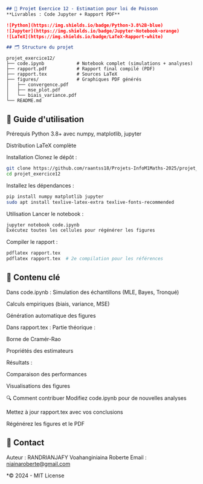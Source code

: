 ``` markdown
## 📑 Projet Exercice 12 - Estimation pour loi de Poisson  
**Livrables : Code Jupyter + Rapport PDF**  

![Python](https://img.shields.io/badge/Python-3.8%2B-blue)
![Jupyter](https://img.shields.io/badge/Jupyter-Notebook-orange)
![LaTeX](https://img.shields.io/badge/LaTeX-Rapport-white)

## 🗂 Structure du projet
``` 
```plaintext
projet_exercice12/
├── code.ipynb            # Notebook complet (simulations + analyses)
├── rapport.pdf           # Rapport final compilé (PDF)
├── rapport.tex           # Sources LaTeX
├── figures/              # Graphiques PDF générés
│   ├── convergence.pdf
│   ├── mse_plot.pdf
│   └── biais_variance.pdf
└── README.md             
``` 
## 🚀 Guide d'utilisation
Prérequis
Python 3.8+ avec numpy, matplotlib, jupyter

Distribution LaTeX complète

Installation
Clonez le dépôt :

``` bash
git clone https://github.com/raantss18/Projets-InfoM1Maths-2025/projet_exercice12.git
cd projet_exercice12
``` 
Installez les dépendances :

``` bash
pip install numpy matplotlib jupyter
sudo apt install texlive-latex-extra texlive-fonts-recommended
``` 
Utilisation
Lancer le notebook :

``` bash
jupyter notebook code.ipynb
Exécutez toutes les cellules pour régénérer les figures
``` 
Compiler le rapport :

``` bash
pdflatex rapport.tex
pdflatex rapport.tex  # 2e compilation pour les références
``` 
## 📝 Contenu clé
Dans code.ipynb :
Simulation des échantillons (MLE, Bayes, Tronqué)

Calculs empiriques (biais, variance, MSE)

Génération automatique des figures

Dans rapport.tex :
Partie théorique :

Borne de Cramér-Rao

Propriétés des estimateurs

Résultats :

Comparaison des performances

Visualisations des figures

🔍 Comment contribuer
Modifiez code.ipynb pour de nouvelles analyses

Mettez à jour rapport.tex avec vos conclusions

Régénérez les figures et le PDF

## 📧 Contact
Auteur : RANDRIANJAFY Voahanginiaina Roberte
Email : niainaroberte@gmail.com

*© 2024 - MIT License